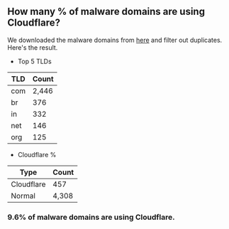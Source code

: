 ## How many % of malware domains are using Cloudflare?


We downloaded the malware domains from [here](https://urlhaus.abuse.ch) and filter out duplicates.
Here's the result.


[//]: # (start replacement)


- Top 5 TLDs

| TLD | Count |
| --- | --- |
| com | 2,446 |
| br | 376 |
| in | 332 |
| net | 146 |
| org | 125 |


- Cloudflare %

| Type | Count |
| --- | --- |
| Cloudflare | 457 |
| Normal | 4,308 |


### 9.6% of malware domains are using Cloudflare.